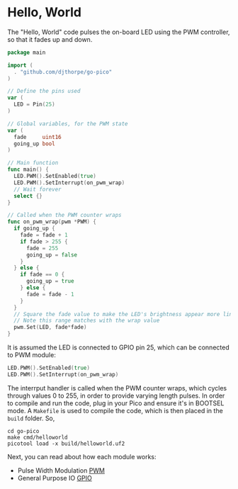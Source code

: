 
# Hello, World

The "Hello, World" code pulses the on-board LED using the PWM controller,
so that it fades up and down.

```go
package main

import (
  . "github.com/djthorpe/go-pico"
)

// Define the pins used
var (
  LED = Pin(25)
)

// Global variables, for the PWM state
var (
  fade     uint16
  going_up bool
)

// Main function
func main() {
  LED.PWM().SetEnabled(true)
  LED.PWM().SetInterrupt(on_pwm_wrap)
  // Wait forever
  select {}
}

// Called when the PWM counter wraps
func on_pwm_wrap(pwm *PWM) {
  if going_up {
    fade = fade + 1
    if fade > 255 {
      fade = 255
      going_up = false
    }
  } else {
    if fade == 0 {
	  going_up = true
	} else {
      fade = fade - 1
    }
  }
  // Square the fade value to make the LED's brightness appear more linear
  // Note this range matches with the wrap value
  pwm.Set(LED, fade*fade)
}
```

It is assumed the LED is connected to GPIO pin 25, which can be connected to PWM module:

```go
LED.PWM().SetEnabled(true)
LED.PWM().SetInterrupt(on_pwm_wrap)
```

The interrput handler is called when the PWM counter wraps, which cycles through values 0 to 255, in order to provide varying length pulses. In order to compile and run the code, plug in your Pico and ensure it's in BOOTSEL mode. A `Makefile` is used to compile the code, which is then placed in the `build` folder. So,

```shell
cd go-pico
make cmd/helloworld
picotool load -x build/helloworld.uf2
```

Next, you can read about how each module works:

  * Pulse Width Modulation [PWM](PWM.md)
  * General Purpose IO [GPIO](GPIO.md)
